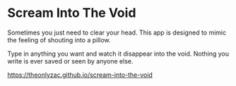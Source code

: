 # Scream Into The Void

Sometimes you just need to clear your head. This app is designed to mimic the feeling of shouting into a pillow.

Type in anything you want and watch it disappear into the void. Nothing you write is ever saved or seen by anyone else.

https://theonlyzac.github.io/scream-into-the-void
